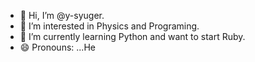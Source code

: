 - 👋 Hi, I’m @y-syuger.
- 👀 I’m interested in Physics and Programing.
- 🌱 I’m currently learning Python and want to start Ruby.
- 😄 Pronouns: ...He

<!---
y-syuger/y-syuger is a ✨ special ✨ repository because its `README.md` (this file) appears on your GitHub profile.
You can click the Preview link to take a look at your changes.
--->

